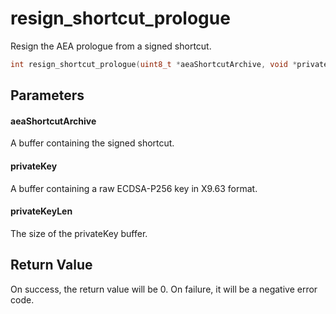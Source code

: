 # resign_shortcut_prologue
Resign the AEA prologue from a signed shortcut.

```c
int resign_shortcut_prologue(uint8_t *aeaShortcutArchive, void *privateKey, size_t privateKeyLen);
```

## Parameters

#### aeaShortcutArchive

A buffer containing the signed shortcut.

#### privateKey

A buffer containing a raw ECDSA-P256 key in X9.63 format.

#### privateKeyLen

The size of the privateKey buffer.

## Return Value

On success, the return value will be 0. On failure, it will be a negative error code.